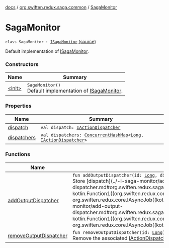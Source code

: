 [docs](../../index.md) / [org.swiften.redux.saga.common](../index.md) / [SagaMonitor](./index.md)

# SagaMonitor

`class SagaMonitor : `[`ISagaMonitor`](../-i-saga-monitor/index.md) [(source)](https://github.com/protoman92/KotlinRedux/tree/master/common/common-saga/src/main/kotlin/org/swiften/redux/saga/common/SagaMonitor.kt#L28)

Default implementation of [ISagaMonitor](../-i-saga-monitor/index.md).

### Constructors

| Name | Summary |
|---|---|
| [&lt;init&gt;](-init-.md) | `SagaMonitor()`<br>Default implementation of [ISagaMonitor](../-i-saga-monitor/index.md). |

### Properties

| Name | Summary |
|---|---|
| [dispatch](dispatch.md) | `val dispatch: `[`IActionDispatcher`](../../org.swiften.redux.core/-i-action-dispatcher.md) |
| [dispatchers](dispatchers.md) | `val dispatchers: `[`ConcurrentHashMap`](http://docs.oracle.com/javase/6/docs/api/java/util/concurrent/ConcurrentHashMap.html)`<`[`Long`](https://kotlinlang.org/api/latest/jvm/stdlib/kotlin/-long/index.html)`, `[`IActionDispatcher`](../../org.swiften.redux.core/-i-action-dispatcher.md)`>` |

### Functions

| Name | Summary |
|---|---|
| [addOutputDispatcher](add-output-dispatcher.md) | `fun addOutputDispatcher(id: `[`Long`](https://kotlinlang.org/api/latest/jvm/stdlib/kotlin/-long/index.html)`, dispatch: `[`IActionDispatcher`](../../org.swiften.redux.core/-i-action-dispatcher.md)`): `[`Unit`](https://kotlinlang.org/api/latest/jvm/stdlib/kotlin/-unit/index.html)<br>Store [dispatch](../-i-saga-monitor/add-output-dispatcher.md#org.swiften.redux.saga.common.ISagaMonitor$addOutputDispatcher(kotlin.Long, kotlin.Function1((org.swiften.redux.core.IReduxAction, org.swiften.redux.core.IAsyncJob((kotlin.Any)))))/dispatch) with a unique [id](../-i-saga-monitor/add-output-dispatcher.md#org.swiften.redux.saga.common.ISagaMonitor$addOutputDispatcher(kotlin.Long, kotlin.Function1((org.swiften.redux.core.IReduxAction, org.swiften.redux.core.IAsyncJob((kotlin.Any)))))/id). |
| [removeOutputDispatcher](remove-output-dispatcher.md) | `fun removeOutputDispatcher(id: `[`Long`](https://kotlinlang.org/api/latest/jvm/stdlib/kotlin/-long/index.html)`): `[`Unit`](https://kotlinlang.org/api/latest/jvm/stdlib/kotlin/-unit/index.html)<br>Remove the associated [IActionDispatcher](../../org.swiften.redux.core/-i-action-dispatcher.md) instance. |
